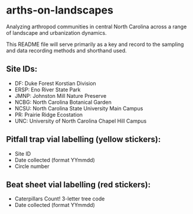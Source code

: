 # arths-on-landscapes
Analyzing arthropod communities in central North Carolina across a range of landscape and urbanization dynamics.

This README file will serve primarily as a key and record to the sampling and data recording methods and shorthand used.

## Site IDs:
- DF: Duke Forest Korstian Division
- ERSP: Eno River State Park
- JMNP: Johnston Mill Nature Preserve
- NCBG: North Carolina Botanical Garden
- NCSU: North Carolina State University Main Campus
- PR: Prairie Ridge Ecostation
- UNC: University of North Carolina Chapel Hill Campus

## Pitfall trap vial labelling (yellow stickers):
- Site ID
- Date collected (format YYmmdd)
- Circle number

## Beat sheet vial labelling (red stickers):
- Caterpillars Count! 3-letter tree code
- Date collected (format YYmmdd)
